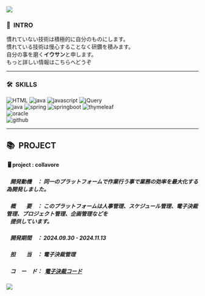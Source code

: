 <img src="https://capsule-render.vercel.app/api?type=waving&color=46B8FF&height=200&section=header&text=LEEWOOSANG'S%20PORTFOLIO&fontSize=40&animation=fadeIn&fontAlign=67&fontAlignY=36" />

<div>
  <h3>👋<strong>&nbsp INTRO</strong></h3>
   慣れていない技術は積極的に自分のものにします。<br>
   慣れている技術は慢心することなく研鑽を積みます。<br>
   自分の事を磨く<strong>イウサン</strong>と申します。<br>
   もっと詳しい情報はこちらへどうぞ<a href=""></a>
</div>
  <hr>
<div>
  <h3>🛠<strong>&nbsp SKILLS</strong></h3>
</div>
<div textalign=center>
    <img alt="HTML" src="https://img.shields.io/badge/html5-E34F26?style=for-the-badge&logo=html5&logoColor=white">
    <img alt="java" src="https://img.shields.io/badge/css-1572B6?style=for-the-badge&logo=css3&logoColor=white">
    <img alt="javascript" src="https://img.shields.io/badge/javascrip-F7DF1E?style=for-the-badge&logo=javascript&logoColor=black">
    <img alt="jQuery" src="https://img.shields.io/badge/jquery-0769AD?style=for-the-badge&logo=jquery&logoColor=white">
  <br>
    <img alt="java" src="https://img.shields.io/badge/java-007396?style=for-the-badge&logo=java&logoColor=white">
    <img alt="spring" src="https://img.shields.io/badge/spring-6DB33F?style=for-the-badge&logo=spring&logoColor=white">
    <img alt="springboot" src="https://img.shields.io/badge/springboot-6DB33F?style=for-the-badge&logo=springboot&logoColor=white">
    <img alt="thymeleaf" src="https://img.shields.io/badge/thymeleaf-005F0F?style=for-the-badge&logo=thymeleaf&logoColor=white">
  <br>
    <img alt="oracle" src="https://img.shields.io/badge/oracle-F80000?style=for-the-badge&logo=oracle&logoColor=white">
  <br>
    <img alt="github" src="https://img.shields.io/badge/github-181717?style=for-the-badge&logo=github&logoColor=white">
</div>
  <hr>

  
<div>
  <h2>📚<strong>&nbsp PROJECT</strong></h2>
  <h4>&nbsp🖥 project : collavore</h4>
  <h5>&nbsp&nbsp&nbsp開発動機　： 同一のプラットフォームで作業行う事で業務の効率を最大化する為開発しました。</h5>
  <h5>&nbsp&nbsp&nbsp概　　要　： このプラットフォームは人事管理、スケジュール管理、電子決裁管理、プロジェクト管理、企画管理などを
                                 <br>&nbsp&nbsp&nbsp提供しています。</h5>
  <h5>&nbsp&nbsp&nbsp開発期間　： 2024.09.30 - 2024.11.13</h5>
  <h5>&nbsp&nbsp&nbsp担　　当　： 電子決裁管理</h5>
  <h5>&nbsp&nbsp&nbspコ　ー　ド： &nbsp<a href="https://github.com/leewoosang-hub/CollaVore/tree/master/demo/src/main/java/com/collavore/app/approvals">電子決裁コード</a></h5>
</div>


<img src="https://capsule-render.vercel.app/api?type=waving&color=46B8FF&height=200&section=footer&20render&fontSize=90" />
